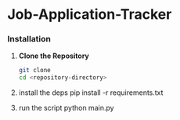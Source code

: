 # Job-Application-Tracker

### Installation

1. **Clone the Repository**

   ```bash
   git clone 
   cd <repository-directory>
2. install the deps pip install -r requirements.txt
3. run the script python main.py